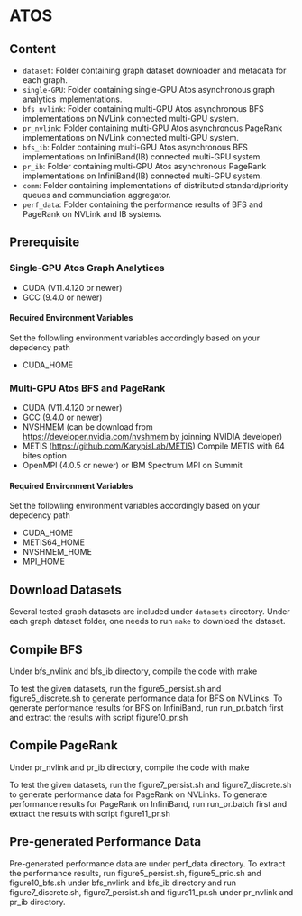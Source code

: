 # ATOS
## Content
* `dataset`: Folder containing graph dataset downloader and metadata for each graph.
* `single-GPU`: Folder containing single-GPU Atos asynchronous graph analytics implementations.
* `bfs_nvlink`: Folder containing multi-GPU Atos asynchronous BFS implementations on NVLink connected multi-GPU system.
* `pr_nvlink`: Folder containing multi-GPU Atos asynchronous PageRank implementations on NVLink connected multi-GPU system.
* `bfs_ib`: Folder containing multi-GPU Atos asynchronous BFS implementations on InfiniBand(IB) connected multi-GPU system.
* `pr_ib`: Folder containing multi-GPU Atos asynchronous PageRank implementations on InfiniBand(IB) connected multi-GPU system.
* `comm`: Folder containing implementations of distributed standard/priority queues and communciation aggregator.
* `perf_data`: Folder containing the performance results of BFS and PageRank on NVLink and IB systems.


## Prerequisite
### Single-GPU Atos Graph Analytices
- CUDA (V11.4.120 or newer)
- GCC (9.4.0 or newer)
#### Required Environment Variables
Set the followling environment variables accordingly based on your depedency path
- CUDA\_HOME
### Multi-GPU Atos BFS and PageRank
- CUDA (V11.4.120 or newer)
- GCC (9.4.0 or newer)
- NVSHMEM (can be download from https://developer.nvidia.com/nvshmem by joinning NVIDIA developer)
- METIS (https://github.com/KarypisLab/METIS) 
   Compile METIS with 64 bites option
- OpenMPI (4.0.5 or newer) or IBM Spectrum MPI on Summit
#### Required Environment Variables
Set the followling environment variables accordingly based on your depedency path
- CUDA\_HOME
- METIS64\_HOME
- NVSHMEM\_HOME
- MPI\_HOME

## Download Datasets
Several tested graph datasets are included under `datasets` directory. Under each graph dataset folder, one needs to run `make` to download the dataset.  

## Compile BFS 
Under bfs\_nvlink and bfs\_ib directory, compile the code with make

To test the given datasets, run the figure5\_persist.sh and figure5\_discrete.sh to generate performance data for BFS on NVLinks.
To generate performance results for BFS on InfiniBand, run run\_pr.batch first and extract the results with script figure10\_pr.sh



## Compile PageRank
Under pr\_nvlink and pr\_ib directory, compile the code with make

To test the given datasets, run the figure7\_persist.sh and figure7\_discrete.sh to generate performance data for PageRank on NVLinks.
To generate performance results for PageRank on InfiniBand, run run\_pr.batch first and extract the results with script figure11\_pr.sh


## Pre-generated Performance Data
Pre-generated performance data are under perf\_data directory. To extract the performance results, run figure5\_persist.sh, figure5\_prio.sh and figure10\_bfs.sh under bfs\_nvlink and bfs\_ib directory and run figure7\_discrete.sh, figure7\_persist.sh and figure11\_pr.sh under pr\_nvlink and pr\_ib directory.
